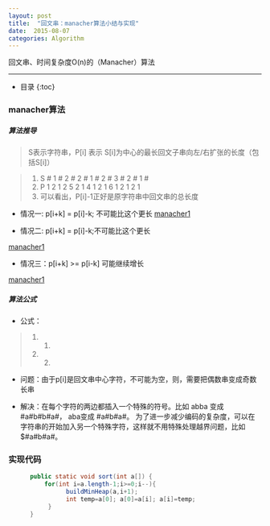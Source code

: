 ```yaml
---
layout: post
title:  "回文串：manacher算法小结与实现"
date:  2015-08-07
categories: Algorithm
---
```


回文串、时间复杂度O(n)的（Manacher）算法

---

- 目录
  {:toc}


### manacher算法

##### 算法推导

> S表示字符串，P[i] 表示 S[i]为中心的最长回文子串向左/右扩张的长度（包括S[i]）

> 1. S     #  1  #  2  #  2  #  1  #  2  #  3  #  2  #  1  #
> 2. P     1  2  1  2  5  2  1  4  1  2  1  6  1  2  1  2  1
> 3. 可以看出，P[i]-1正好是原字符串中回文串的总长度


- 情况一: p[i+k] = p[i]-k; 不可能比这个更长
[manacher1](/images/manacher1.png)


- 情况二: p[i+k] = p[i]-k;不可能比这个更长

[manacher1](/images/manacher2.png)

- 情况三：p[i+k] >= p[i-k] 可能继续增长

[manacher1](/images/manacher3.png)

##### 算法公式

- 公式：

> 1. 1.
> 2. 2.

- 问题：由于p[i]是回文串中心字符，不可能为空，则，需要把偶数串变成奇数长串

- 解决：在每个字符的两边都插入一个特殊的符号。比如 abba 变成 #a#b#b#a#， aba变成 #a#b#a#。 为了进一步减少编码的复杂度，可以在字符串的开始加入另一个特殊字符，这样就不用特殊处理越界问题，比如$#a#b#a#。



### 实现代码

```java
      public static void sort(int a[]) {
    	  for(int i=a.length-1;i>=0;i--){
    		  	buildMinHeap(a,i+1);
    		  	int temp=a[0]; a[0]=a[i]; a[i]=temp;
    	   }			
      }
```
